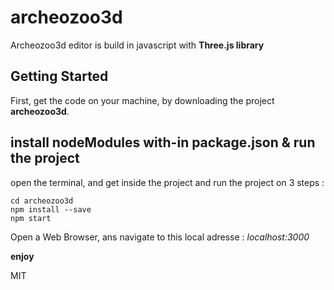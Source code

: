 # archeozoo3d

Archeozoo3d editor is build in javascript with **Three.js library**

## Getting Started

First, get the code on your machine, by downloading the project **archeozoo3d**.

## install nodeModules with-in package.json & run the project

open the terminal, and get inside the project and run the project on 3 steps :  
```
cd archeozoo3d
npm install --save
npm start
```
Open a Web Browser, ans navigate to this local adresse :  _localhost:3000_

**enjoy**


MIT
